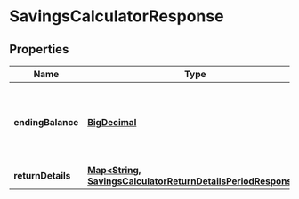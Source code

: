 
# SavingsCalculatorResponse

## Properties
Name | Type | Description | Notes
------------ | ------------- | ------------- | -------------
**endingBalance** | [**BigDecimal**](BigDecimal.md) | The ending balance of the investment, represented in future dollars. | 
**returnDetails** | [**Map&lt;String, SavingsCalculatorReturnDetailsPeriodResponse&gt;**](SavingsCalculatorReturnDetailsPeriodResponse.md) |  | 



